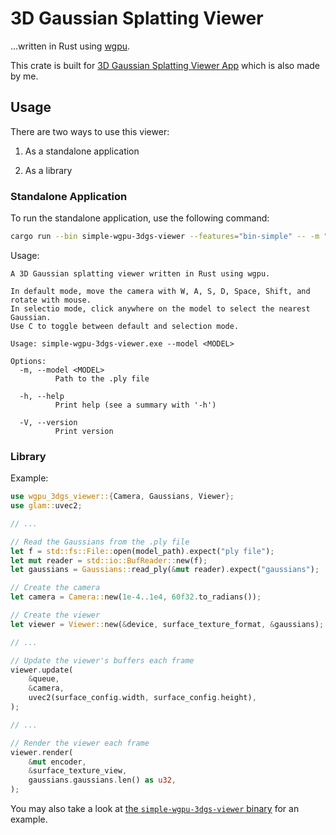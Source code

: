 # 3D Gaussian Splatting Viewer

...written in Rust using [wgpu](https://wgpu.rs/).

This crate is built for [3D Gaussian Splatting Viewer App](https://lioqing.com/wgpu-3dgs-viewer-app) which is also made by me.

## Usage

There are two ways to use this viewer:

1. As a standalone application

2. As a library

### Standalone Application

To run the standalone application, use the following command:

```sh
cargo run --bin simple-wgpu-3dgs-viewer --features="bin-simple" -- -m "path/to/model.ply"
```

Usage:

```
A 3D Gaussian splatting viewer written in Rust using wgpu.

In default mode, move the camera with W, A, S, D, Space, Shift, and rotate with mouse.
In selectio mode, click anywhere on the model to select the nearest Gaussian.
Use C to toggle between default and selection mode.

Usage: simple-wgpu-3dgs-viewer.exe --model <MODEL>

Options:
  -m, --model <MODEL>
          Path to the .ply file

  -h, --help
          Print help (see a summary with '-h')

  -V, --version
          Print version
```

### Library

Example:

```rust
use wgpu_3dgs_viewer::{Camera, Gaussians, Viewer};
use glam::uvec2;

// ...

// Read the Gaussians from the .ply file
let f = std::fs::File::open(model_path).expect("ply file");
let mut reader = std::io::BufReader::new(f);
let gaussians = Gaussians::read_ply(&mut reader).expect("gaussians");

// Create the camera
let camera = Camera::new(1e-4..1e4, 60f32.to_radians());

// Create the viewer
let viewer = Viewer::new(&device, surface_texture_format, &gaussians);

// ...

// Update the viewer's buffers each frame
viewer.update(
    &queue,
    &camera,
    uvec2(surface_config.width, surface_config.height),
);

// ...

// Render the viewer each frame
viewer.render(
    &mut encoder,
    &surface_texture_view,
    gaussians.gaussians.len() as u32,
);
```

You may also take a look at [the `simple-wgpu-3dgs-viewer` binary](./src/bin/simple.rs) for an example.

